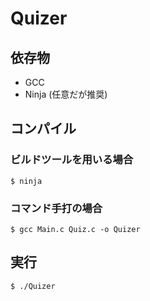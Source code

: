 # Quizer

## 依存物
- GCC
- Ninja (任意だが推奨)


## コンパイル
### ビルドツールを用いる場合
```
$ ninja
```

### コマンド手打の場合
```
$ gcc Main.c Quiz.c -o Quizer
```


## 実行
```
$ ./Quizer
```

